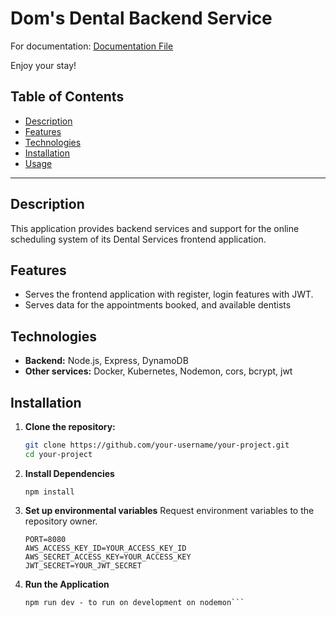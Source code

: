 # Dom's Dental Backend Service

For documentation: <a href='https://docs.google.com/document/d/1kuxg5S8xTBo_8tzfEUvX9ZkATqh2mjzJO5ewUWe_cDs/edit?usp=sharing'  target="_blank" rel="noopener noreferrer"> Documentation File </a>

Enjoy your stay!

## Table of Contents

- [Description](#description)
- [Features](#features)
- [Technologies](#technologies)
- [Installation](#installation)
- [Usage](#usage)

---

## Description

This application provides backend services and support for the online scheduling system of its Dental Services frontend application.

## Features

- Serves the frontend application with register, login features with JWT.
- Serves data for the appointments booked, and available dentists

## Technologies

- **Backend:** Node.js, Express, DynamoDB
- **Other services:** Docker, Kubernetes, Nodemon, cors, bcrypt, jwt

## Installation

1. **Clone the repository:**
   ```bash
   git clone https://github.com/your-username/your-project.git
   cd your-project
   ```
2. **Install Dependencies**
   ```
   npm install
   ```
3. **Set up environmental variables**
   Request environment variables to the repository owner.

   ```
   PORT=8080
   AWS_ACCESS_KEY_ID=YOUR_ACCESS_KEY_ID
   AWS_SECRET_ACCESS_KEY=YOUR_ACCESS_KEY
   JWT_SECRET=YOUR_JWT_SECRET
   ```

4. **Run the Application**
   ````npm start - to run project
   npm run dev - to run on development on nodemon```
   ````
